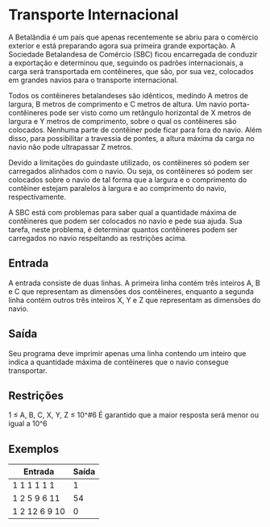 # Transporte Internacional

A Betalândia é um país que apenas recentemente se abriu para o comércio exterior e está preparando agora sua primeira grande exportação. A Sociedade Betalandesa de Comércio (SBC) ficou encarregada de conduzir a exportação e determinou que, seguindo os padrões internacionais, a carga será transportada em contêineres, que são, por sua vez, colocados em grandes navios para o transporte internacional.

Todos os contêineres betalandeses são idênticos, medindo A metros de largura, B metros de comprimento e C metros de altura. Um navio porta-contêineres pode ser visto como um retângulo horizontal de X metros de largura e Y metros de comprimento, sobre o qual os contêineres são colocados. Nenhuma parte de contêiner pode ficar para fora do navio. Além disso, para possibilitar a travessia de pontes, a altura máxima da carga no navio não pode ultrapassar Z metros.

Devido a limitações do guindaste utilizado, os contêineres só podem ser carregados alinhados com o navio. Ou seja, os contêineres só podem ser colocados sobre o navio de tal forma que a largura e o comprimento do contêiner estejam paralelos à largura e ao comprimento do navio, respectivamente.

A SBC está com problemas para saber qual a quantidade máxima de contêineres que podem ser colocados no navio e pede sua ajuda. Sua tarefa, neste problema, é determinar quantos contêineres podem ser carregados no navio respeitando as restrições acima.

## Entrada

A entrada consiste de duas linhas. A primeira linha contém três inteiros A, B e C que representam as dimensões dos contêineres, enquanto a segunda linha contém outros três inteiros X, Y e Z que representam as dimensões do navio.

## Saída

Seu programa deve imprimir apenas uma linha contendo um inteiro que indica a quantidade máxima de contêineres que o navio consegue transportar.

## Restrições

1 ≤ A, B, C, X, Y, Z ≤ 10^#6
É garantido que a maior resposta será menor ou igual a 10^6

## Exemplos

| Entrada       | Saída |
| ------------- | ----- |
| 1 1 1 1 1 1   | 1     |
| 1 2 5 9 6 11  | 54    |
| 1 2 12 6 9 10 | 0     |